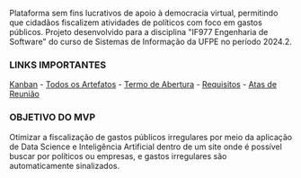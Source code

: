 Plataforma sem fins lucrativos de apoio à democracia virtual, permitindo que cidadãos fiscalizem atividades de políticos com foco em gastos públicos. Projeto desenvolvido para a disciplina "IF977 Engenharia de Software" do curso de Sistemas de Informação da UFPE no período 2024.2.

### LINKS IMPORTANTES
[Kanban](https://github.com/orgs/democraciavista/projects/1) - [Todos os Artefatos](https://github.com/democraciavista/.github/tree/main/artifacts) - [Termo de Abertura](https://github.com/democraciavista/.github/blob/main/artifacts/charter.pdf) - [Requisitos](https://github.com/democraciavista/.github/blob/main/artifacts/requirements.pdf) - [Atas de Reunião](https://github.com/democraciavista/.github/tree/main/artifacts/meetings)

### OBJETIVO DO MVP
Otimizar a fiscalização de gastos públicos irregulares por meio da aplicação de Data Science e Inteligência Artificial dentro de um site onde é possível buscar por políticos ou empresas, e gastos irregulares são automaticamente sinalizados.
